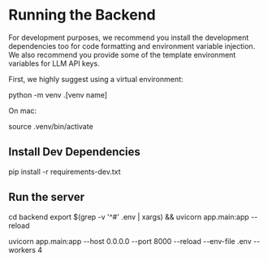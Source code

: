 # Running the Backend

For development purposes, we recommend you install the development dependencies too for code formatting and environment variable injection. We also recommend you provide some of the template environment variables for LLM API keys.

First, we highly suggest using a virtual environment:

python -m venv .[venv name]

On mac:

source .venv/bin/activate

## Install Dev Dependencies

pip install -r requirements-dev.txt

## Run the server

cd backend
export $(grep -v '^#' .env | xargs) && uvicorn app.main:app --reload


uvicorn app.main:app --host 0.0.0.0 --port 8000 --reload --env-file .env --workers 4

